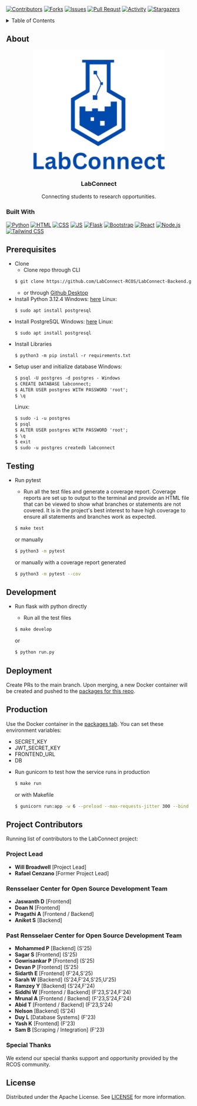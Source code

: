 <!-- PROJECT SHIELDS -->

[![Contributors][contributors-shield]][contributors-url]
[![Forks][forks-shield]][forks-url]
[![Issues][issues-shield]][issues-url]
[![Pull Requst][pr-shield]][pr-url]
[![Activity][activity-shield]][activity-url]
[![Stargazers][stars-shield]][stars-url]


<!-- TABLE OF CONTENTS -->
<details>
    <summary> Table of Contents </summary>
    <ol>
        <li>
            <a href="#about"> About the project</a>
            <ul>
                <li><a href="#built-with">Built With</a>
            </ul>
        </li>
        <li>
            <a href="#prerequisites"> Prerequisites</a>
        </li>
        <li>
            <a href="#installation"> Installation</a>
        </li>
    </ol>
</details>


<!-- ABOUT THE PROJECT -->
## About
<div align="center">
    <a href="https://github.com/LabConnect-RCOS/LabConnect-Backend">
<!-- <img src="https://github.com/RafaelCenzano/LabConnect/blob/main/bargeLogo.png" alt="Barge Logo" width="360" height="216"> -->
</a>
<img src="misc/LabConnect_Logo-removebg-preview.png" alt="LabConnect Logo" width="360">
<h3 align="center">LabConnect</h3>

<p>Connecting students to research opportunities.</p>
</div>


### Built With

[![Python][Python]][Python-url]
[![HTML][HTML]][HTML-url]
[![CSS][CSS]][CSS-url]
[![JS][JS]][JS-url]
[![Flask][Flask]][Flask-url]
[![Bootstrap][Bootstrap]][Bootstrap-url]
[![React][React]][React-url]
[![Node.js][Node.js]][Node.js-url]
[![Tailwind CSS][TailwindCSS]][TailwindCSS-url]


<!-- Getting Started -->
## Prerequisites
 * Clone
    * Clone repo through CLI
    ```bash
    $ git clone https://github.com/LabConnect-RCOS/LabConnect-Backend.git
    ```
    * or through [Github Desktop](https://desktop.github.com/)
 * Install Python 3.12.4 
    Windows: [here](https://www.python.org/downloads/release/python-3124/)
    Linux:
    ```
    $ sudo apt install postgresql
    ```
 * Install PostgreSQL 
    Windows: [here](https://www.enterprisedb.com/downloads/postgres-postgresql-downloads) 
    Linux:
    ```
    $ sudo apt install postgresql
    ```
 * Install Libraries 
    ```
    $ python3 -m pip install -r requirements.txt
    ```
* Setup user and initialize database
    Windows:
    ```
    $ psql -U postgres -d postgres - Windows
    $ CREATE DATABASE labconnect;
    $ ALTER USER postgres WITH PASSWORD 'root';
    $ \q
    ```
    Linux:
    ```
    $ sudo -i -u postgres
    $ psql
    $ ALTER USER postgres WITH PASSWORD 'root';
    $ \q
    $ exit
    $ sudo -u postgres createdb labconnect
    ```

## Testing
 * Run pytest
   * Run all the test files and generate a coverage report. Coverage reports are set up to output to the terminal and provide an HTML file that can be viewed to show what branches or statements are not covered. It is in the project's best interest to have high coverage to ensure all statements and branches work as expected.

   ```bash
   $ make test
   ```
   or manually
   ```bash
   $ python3 -m pytest
   ```
   or manually with a coverage report generated
   ```bash
   $ python3 -m pytest --cov
   ```

## Development
 * Run flask with python directly
   * Run all the test files

   ```bash
   $ make develop
   ```
   or
   ```bash
   $ python run.py
   ```

## Deployment
Create PRs to the main branch. Upon merging, a new Docker container will be created and pushed to the [packages for this repo](https://github.com/LabConnect-RCOS/LabConnect-Backend/pkgs/container/labconnect-backend).

## Production
Use the Docker container in the [packages tab](https://github.com/LabConnect-RCOS/LabConnect-Backend/pkgs/container/labconnect-backend). You can set these environment variables:
- SECRET_KEY
- JWT_SECRET_KEY
- FRONTEND_URL
- DB

 * Run gunicorn to test how the service runs in production
   ```bash
   $ make run
   ```
   or with Makefile
    ```bash
   $ gunicorn run:app -w 6 --preload --max-requests-jitter 300 --bind 0.0.0.0:8000
   ```

## Project Contributors

Running list of contributors to the LabConnect project:

### Project Lead

- **Will Broadwell** [Project Lead]
- **Rafael Cenzano** [Former Project Lead]

### Rensselaer Center for Open Source Development Team

- **Jaswanth D** [Frontend]
- **Doan N** [Frontend]
- **Pragathi A** [Frontend / Backend]
- **Aniket S** [Backend]

### Past Rensselaer Center for Open Source Development Team

- **Mohammed P** [Backend] (S'25)
- **Sagar S** [Frontend] (S'25)
- **Gowrisankar P** [Frontend] (S'25)
- **Devan P** [Frontend] (S'25)
- **Sidarth E** [Frontend] (F'24,S'25)
- **Sarah W** [Backend] (S'24,F'24,S'25,U'25)
- **Ramzey Y** [Backend] (S'24,F'24)
- **Siddhi W** [Frontend / Backend] (F'23,S'24,F'24)
- **Mrunal A** [Frontend / Backend] (F'23,S'24,F'24)
- **Abid T** [Frontend / Backend] (F'23,S'24)
- **Nelson** [Backend] (S'24)
- **Duy L** [Database Systems] (F'23)
- **Yash K** [Frontend] (F'23)
- **Sam B** [Scraping / Integration] (F'23)


### Special Thanks

We extend our special thanks support and opportunity provided by the RCOS community.

## License

Distributed under the Apache License. See [LICENSE](https://github.com/RafaelCenzano/LabConnect/blob/main/LICENSE) for more information.

<!-- https://home.aveek.io/GitHub-Profile-Badges/ -->

<!-- LINKS & IMAGES -->
[contributors-shield]: https://img.shields.io/github/contributors/LabConnect-RCOS/LabConnect-Backend.svg?style=for-the-badge
[contributors-url]: https://github.com/LabConnect-RCOS/LabConnect-Backend/graphs/contributors
[forks-shield]: https://img.shields.io/github/forks/LabConnect-RCOS/LabConnect-Backend.svg?style=for-the-badge
[forks-url]: https://github.com/LabConnect-RCOS/LabConnect-Backend/network/members
[stars-shield]: https://img.shields.io/github/stars/LabConnect-RCOS/LabConnect-Backend.svg?style=for-the-badge
[stars-url]: https://github.com/LabConnect-RCOS/LabConnect-Backend/stargazers
[issues-shield]: https://img.shields.io/github/issues/LabConnect-RCOS/LabConnect-Backend.svg?style=for-the-badge
[issues-url]: https://github.com/LabConnect-RCOS/LabConnect-Backend/issues
[pr-shield]: https://img.shields.io/github/issues-pr/LabConnect-RCOS/LabConnect-Backend.svg?style=for-the-badge
[pr-url]: https://github.com/LabConnect-RCOS/LabConnect-Backend/pulls

[activity-shield]: https://img.shields.io/github/last-commit/LabConnect-RCOS/LabConnect-Backend?style=for-the-badge
[activity-url]: https://github.com/LabConnect-RCOS/LabConnect-Backend/activity

[Python]: https://img.shields.io/badge/Python-3776AB.svg?style=for-the-badge&logo=Python&logoColor=white
[Python-url]: https://www.python.org/
[HTML]: https://img.shields.io/badge/HTML5-E34F26?style=for-the-badge&logo=html5&logoColor=white
[HTML-url]: https://html.spec.whatwg.org/multipage/
[CSS]: https://img.shields.io/badge/CSS3-1572B6?style=for-the-badge&logo=css3&logoColor=white
[CSS-url]: https://www.w3.org/Style/CSS/Overview.en.html
[JS]: https://img.shields.io/badge/JavaScript-F7DF1E?style=for-the-badge&logo=javascript&logoColor=black
[JS-url]: https://www.javascript.com/
[Flask]: https://img.shields.io/badge/Flask-000000?style=for-the-badge&logo=flask&logoColor=white
[Flask-url]: https://flask.palletsprojects.com/en/3.0.x/
[Bootstrap]: https://img.shields.io/badge/Bootstrap-563D7C?style=for-the-badge&logo=bootstrap&logoColor=white
[Bootstrap-url]: https://getbootstrap.com/
[React]: https://img.shields.io/badge/React-61DAFB?style=for-the-badge&logo=react&logoColor=black
[React-url]: https://reactjs.org/
[Node.js]: https://img.shields.io/badge/Node.js-43853D?style=for-the-badge&logo=node.js&logoColor=white
[Node.js-url]: https://nodejs.org/
[TailwindCSS]: https://img.shields.io/badge/Tailwind_CSS-38B2AC?style=for-the-badge&logo=tailwind-css&logoColor=white
[TailwindCSS-url]: https://tailwindcss.com/
